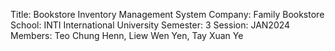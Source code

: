Title: Bookstore Inventory Management System
Company: Family Bookstore
School: INTI International University
Semester: 3
Session: JAN2024
Members: Teo Chung Henn, Liew Wen Yen, Tay Xuan Ye
